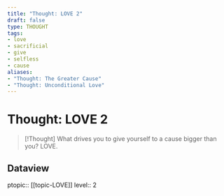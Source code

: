 ```yaml
---
title: "Thought: LOVE 2"
draft: false
type: THOUGHT
tags:
- love
- sacrificial
- give
- selfless
- cause
aliases: 
- "Thought: The Greater Cause"
- "Thought: Unconditional Love"
---
```

# Thought: LOVE 2
> [!Thought]
> What drives you to give yourself to a cause bigger than you? LOVE.

## Dataview
ptopic:: [[topic-LOVE]]
level:: 2
